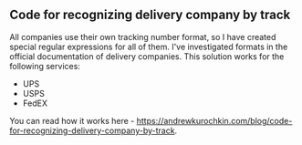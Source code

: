 ## Code for recognizing delivery company by track

All companies use their own tracking number format, so I have created special regular expressions for all of them. I've investigated formats in the official documentation of delivery companies. This solution works for the following services:

- UPS
- USPS
- FedEX

You can read how it works here - https://andrewkurochkin.com/blog/code-for-recognizing-delivery-company-by-track.
